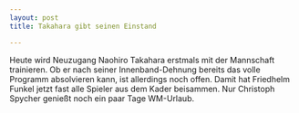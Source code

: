 ```yaml
---
layout: post
title: Takahara gibt seinen Einstand

---
```


Heute wird Neuzugang Naohiro Takahara erstmals mit der Mannschaft trainieren. Ob er nach seiner Innenband-Dehnung bereits das volle Programm absolvieren kann, ist allerdings noch offen. Damit hat Friedhelm Funkel jetzt fast alle Spieler aus dem Kader beisammen. Nur Christoph Spycher genießt noch ein paar Tage WM-Urlaub.


